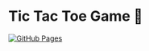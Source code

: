 # Tic Tac Toe Game 📱

[![GitHub Pages](https://img.shields.io/badge/Tic%20Tac%20Toe-Deployed-blue)](https://kath0809.github.io/tic-tac-toe/)
